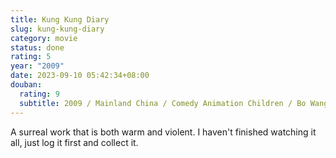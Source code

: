 ```yaml
---
title: Kung Kung Diary
slug: kung-kung-diary
category: movie
status: done
rating: 5
year: "2009"
date: 2023-09-10 05:42:34+08:00
douban:
  rating: 9
  subtitle: 2009 / Mainland China / Comedy Animation Children / Bo Wang
---
```


A surreal work that is both warm and violent. I haven't finished watching it all, just log it first and collect it.
